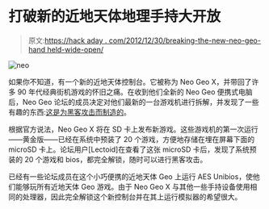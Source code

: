 # 打破新的近地天体地理手持大开放

> 原文:[https://hack aday . com/2012/12/30/breaking-the-new-neo-geo-hand held-wide-open/](https://hackaday.com/2012/12/30/breaking-the-new-neo-geo-handheld-wide-open/)

![neo](../Images/c6fd4e8af79698b7506867f4ee0a6053.png)

如果你不知道，有一个新的近地天体控制台。它被称为 Neo Geo X，并带回了许多 90 年代经典街机游戏的怀旧之痛。在收到他们全新的 Neo Geo 便携式电脑后，Neo Geo 论坛的成员决定对他们最新的一台游戏机进行拆解，并发现了一些有趣的东西:[这是为黑客攻击而制造的](http://www.neo-geo.com/forums/showthread.php?239578-NeoGeoX-Hacking-and-Mods)。

根据官方说法，Neo Geo X 将在 SD 卡上发布新游戏。这些游戏机的第一次运行——黄金版——已经在系统中预装了 20 个游戏，方便地存储在埋在屏幕下面的 microSD 卡上。论坛用户[Lectoid]在查看了这张 microSD 卡后，发现了系统预装的 20 个游戏和 bios，都完全解锁，随时可以进行黑客攻击。

已经有一些论坛成员在这个小巧便携的近地天体 Geo 上运行 AES Unibios，使他们能够玩所有近地天体 Geo 游戏。由于 Neo Geo X 与其他一些手持设备使用相同的处理器，因此完全解锁这个新控制台并在其上运行模拟器的希望很大。